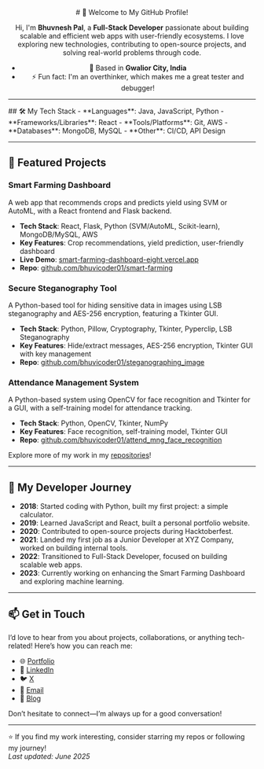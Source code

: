 <div align='center'>
# 👋 Welcome to My GitHub Profile!

Hi, I'm **Bhuvnesh Pal**, a **Full-Stack Developer** passionate about building scalable and efficient web apps with user-friendly ecosystems. I love exploring new technologies, contributing to open-source projects, and solving real-world problems through code.

- 📍 Based in **Gwalior City, India**  
- ⚡ Fun fact: I'm an overthinker, which makes me a great tester and debugger!  

---
</div>
## 🛠️ My Tech Stack
- **Languages**: Java, JavaScript, Python  
- **Frameworks/Libraries**: React  
- **Tools/Platforms**: Git, AWS  
- **Databases**: MongoDB, MySQL  
- **Other**: CI/CD, API Design  

---

## 🌟 Featured Projects

### Smart Farming Dashboard  
A web app that recommends crops and predicts yield using SVM or AutoML, with a React frontend and Flask backend.  
- **Tech Stack**: React, Flask, Python (SVM/AutoML, Scikit-learn), MongoDB/MySQL, AWS  
- **Key Features**: Crop recommendations, yield prediction, user-friendly dashboard  
- **Live Demo**: [smart-farming-dashboard-eight.vercel.app](https://smart-farming-dashboard-eight.vercel.app/)  
- **Repo**: [github.com/bhuvicoder01/smart-farming](https://github.com/bhuvicoder01/smart-farming)  

### Secure Steganography Tool  
A Python-based tool for hiding sensitive data in images using LSB steganography and AES-256 encryption, featuring a Tkinter GUI.  
- **Tech Stack**: Python, Pillow, Cryptography, Tkinter, Pyperclip, LSB Steganography  
- **Key Features**: Hide/extract messages, AES-256 encryption, Tkinter GUI with key management  
- **Repo**: [github.com/bhuvicoder01/steganographing_image](https://github.com/bhuvicoder01/steganographing_image)  

### Attendance Management System  
A Python-based system using OpenCV for face recognition and Tkinter for a GUI, with a self-training model for attendance tracking.  
- **Tech Stack**: Python, OpenCV, Tkinter, NumPy  
- **Key Features**: Face recognition, self-training model, Tkinter GUI  
- **Repo**: [github.com/bhuvicoder01/attend_mng_face_recognition](https://github.com/bhuvicoder01/attend_mng_face_recognition)  

Explore more of my work in my [repositories](https://github.com/bhuvicoder01?tab=repositories)!  

---

## 📝 My Developer Journey  
- **2018**: Started coding with Python, built my first project: a simple calculator.  
- **2019**: Learned JavaScript and React, built a personal portfolio website.  
- **2020**: Contributed to open-source projects during Hacktoberfest.  
- **2021**: Landed my first job as a Junior Developer at XYZ Company, worked on building internal tools.  
- **2022**: Transitioned to Full-Stack Developer, focused on building scalable web apps.  
- **2023**: Currently working on enhancing the Smart Farming Dashboard and exploring machine learning.  

---

## 📫 Get in Touch  
I’d love to hear from you about projects, collaborations, or anything tech-related! Here’s how you can reach me:  

- 🌐 [Portfolio](https://bhuvneshpal.com)  
- 💼 [LinkedIn](https://linkedin.com/in/bhuvneshpal)  
- 🐦 [X](https://x.com/bhuvneshpal)  
- 📧 [Email](mailto:bhuvneshpal@example.com)  
- 📝 [Blog](https://bhuvneshpal.blog)  

Don’t hesitate to connect—I’m always up for a good conversation!  

---

⭐️ If you find my work interesting, consider starring my repos or following my journey!  
*Last updated: June 2025*
